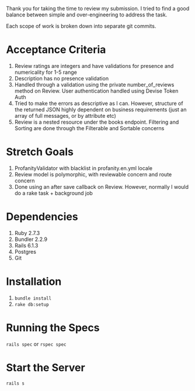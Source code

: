 Thank you for taking the time to review my submission. I tried to find a good balance between simple and over-engineering to address the task.

Each scope of work is broken down into separate git commits.

# Acceptance Criteria

1. Review ratings are integers and have validations for presence and numericality for 1-5 range
2. Description has no presence validation
3. Handled through a validation using the private number_of_reviews method on Review. User authentication handled using Devise Token Auth
4. Tried to make the errors as descriptive as I can. However, structure of the returned JSON highly dependent on business requirements (just an array of full messages, or by attribute etc)
5. Review is a nested resource under the books endpoint. Filtering and Sorting are done through the Filterable and Sortable concerns

# Stretch Goals

1. ProfanityValidator with blacklist in profanity.en.yml locale
2. Review model is polymorphic, with reviewable concern and route concern
3. Done using an after save callback on Review. However, normally I would do a rake task + background job

# Dependencies

1. Ruby 2.7.3
2. Bundler 2.2.9
3. Rails 6.1.3
4. Postgres
5. Git

# Installation

1. `bundle install`
2. `rake db:setup`

# Running the Specs
`rails spec` or `rspec spec`

# Start the Server
`rails s`
